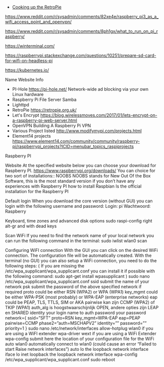 * [Cooking up the RetroPie](https://channel9.msdn.com/coding4fun/blog/Cooking-up-the-RetroPie)

https://www.reddit.com/r/sysadmin/comments/82xe4e/raspberry_pi3_as_a_wifi_access_point_and_openvpn/

https://www.reddit.com/r/sysadmin/comments/8ph1gx/what_to_run_on_pi_raspberry/

https://winterminal.com/

https://raspberrypi.stackexchange.com/questions/10251/prepare-sd-card-for-wifi-on-headless-pi

https://kubernetes.io/


Name	Website	Info
 - PI-Hole	https://pi-hole.net/	Network-wide ad blocking via your own Linux hardware
 - Raspberry Pi File Server		Samba
 - Lighttpd		
 - RetroPie	https://retropie.org.uk/	
 - Let's Encrypt https://blog.wirelessmoves.com/2017/01/lets-encrypt-on-a-raspberry-pi-web-server.html	
 - OpenVPN	Building A Raspberry Pi VPN
 - Various Project listed	http://www.modifymypi.com/projects.html
 - Element14 projects	https://www.element14.com/community/community/raspberry-pi/raspberrypi_projects?ICID=menubar_topics_raspiprojects





Raspberry PI

Website
At the specified website below you can choose your download for Raspberry PI.
https://www.raspberrypi.org/downloads/
You can choice for two sort of installations::
NOOBS
NOOBS stands for New Out Of the Box Software, this is the most standard version if you don’t have any experiences with Raspberry PI how to install
Raspbian
Is the official installation for the Raspberry PI

Default login
When you download the core version (without GUI) you can login with the following username and password:
Login: pi
Wachtwoord: Raspberry

Keyboard, time zones and advanced disk options
sudo raspi-config
right alt-gr and with dead keys

Scan WiFi
If you need to find the network name of your local network you can run the following command in the terminal: sudo iwlist wlan0 scan

Configuring WiFI connection
With the GUI you can click on the desired WiFi connection. The configuration file will be automatically created.
With the terminal (no GUI) you can also setup a WiFi connection, you need to do the following steps:
( If you are missing the /etc/wpa_supplicant/wpa_supplicant.conf you can install it if possible with the following command:  sudo apt-get install wpasupplicant )
sudo nano /etc/wpa_supplicant/wpa_supplicant.conf
ssid submit the name of your network
psk submit the password of the above specified network if required
proto could be either RSN (WPA2) or WPA (WPA1)
key_mgmt could be either WPA-PSK  (most probably) or WPA-EAP (enterprise networks)
eap could be PEAP, TLS, TTLS, SIM or AKA
pairwise kan zijn CCMP (WPA2) of TKIP (WPA1)
auth_alg is hoogstwaarschijnlijk OPEN, andere opties zijn LEAP en SHARED 
identity your login name to auth
password your password
network={
ssid=”SFT”
proto=RSN
key_mgmt=WPA-EAP
eap=PEAP
pairwise=CCMP
phase2=”auth=MSCHAPV2”
identity=””
password=””
priority=1
}
sudo nano /etc/network/interfaces
allow-hotplug wlan0 if you are using a WiFI extender
wpa-driver wext if you are using a WiFi Extender
wpa-config submit here the location of your configuration file for the WiFi
auto wlan0 automatically connect to wlan0 (could cause an error “Failed to start Raise network interfaces”)
auto lo the loopback network interface
iface lo inet loopback the loopback network interface
wpa-config /etc/wpa_supplicant/wpa_supplicant.conf
sudo reboot





